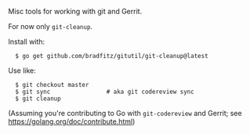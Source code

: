 Misc tools for working with git and Gerrit.

For now only `git-cleanup`.

Install with:

```
  $ go get github.com/bradfitz/gitutil/git-cleanup@latest
```

Use like:

```
  $ git checkout master
  $ git sync                # aka git codereview sync
  $ git cleanup
```

(Assuming you're contributing to Go with `git-codereview` and Gerrit;
see https://golang.org/doc/contribute.html)
